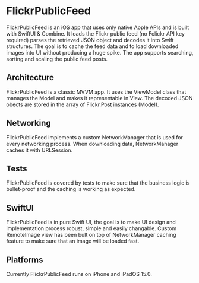 # FlickrPublicFeed

FlickrPublicFeed is an iOS app that uses only native Apple APIs and is built with SwiftUI & Combine. 
It loads the Flickr public feed (no Fclickr API key required) parses the retrieved JSON object and decodes it into Swift structures. The goal is to cache the feed data and to load downloaded images into UI without producing a huge spike.
The app supports searching, sorting and scaling the public feed posts.

## Architecture

FlickrPublicFeed is a classic MVVM app. 
It uses the ViewModel class that manages the Model and makes it representable in View. The decoded JSON obects are stored in the array of Flickr.Post instances (Model).

## Networking

FlickrPublicFeed implements a custom NetworkManager that is used for every networking process. When downloading data, NetworkManager caches it with URLSession.

## Tests

FlickrPublicFeed is covered by tests to make sure that the business logic is bullet-proof and the caching is working as expected.


## SwiftUI

FlickrPublicFeed is in pure Swift UI, the goal is to make UI design and implementation process robust, simple and easily changable. Custom RemoteImage view has been bult on top of NetworkManager caching feature to make sure that an image will be loaded fast.

## Platforms

Currently FlickrPublicFeed runs on iPhone and iPadOS 15.0. 
